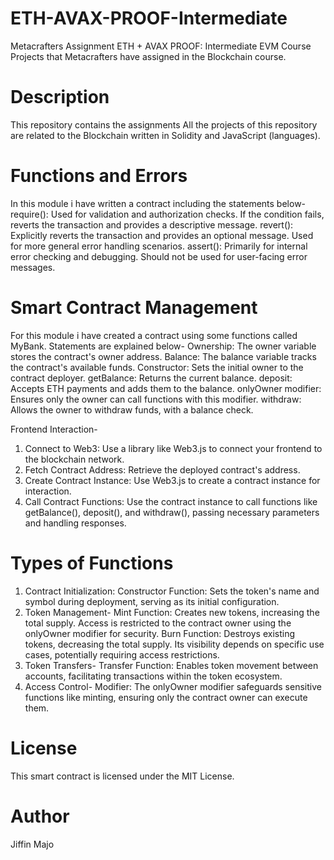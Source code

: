 # ETH-AVAX-PROOF-Intermediate
Metacrafters Assignment
ETH + AVAX PROOF: Intermediate EVM Course
Projects that Metacrafters have assigned in the Blockchain course.

# Description
This repository contains the assignments
All the projects of this repository are related to the Blockchain written in Solidity and JavaScript (languages).

# Functions and Errors
In this module i have written a contract including the statements below-
require(): Used for validation and authorization checks. If the condition fails, reverts the transaction and provides a descriptive message.
revert(): Explicitly reverts the transaction and provides an optional message. Used for more general error handling scenarios.
assert(): Primarily for internal error checking and debugging. Should not be used for user-facing error messages.

# Smart Contract Management 
For this module i have created a contract using some functions called MyBank. Statements are explained below-
Ownership: The owner variable stores the contract's owner address.
Balance: The balance variable tracks the contract's available funds.
Constructor: Sets the initial owner to the contract deployer.
getBalance: Returns the current balance.
deposit: Accepts ETH payments and adds them to the balance.
onlyOwner modifier: Ensures only the owner can call functions with this modifier.
withdraw: Allows the owner to withdraw funds, with a balance check.

Frontend Interaction-
1. Connect to Web3: Use a library like Web3.js to connect your frontend to the blockchain network.
2. Fetch Contract Address: Retrieve the deployed contract's address.
3. Create Contract Instance: Use Web3.js to create a contract instance for interaction.
4. Call Contract Functions: Use the contract instance to call functions like getBalance(), deposit(), and withdraw(), passing necessary parameters and handling responses.

# Types of Functions
1. Contract Initialization:
Constructor Function: Sets the token's name and symbol during deployment, serving as its initial configuration.
2. Token Management-
Mint Function: Creates new tokens, increasing the total supply. Access is restricted to the contract owner using the onlyOwner modifier for security.
Burn Function: Destroys existing tokens, decreasing the total supply. Its visibility depends on specific use cases, potentially requiring access restrictions.
3. Token Transfers-
Transfer Function: Enables token movement between accounts, facilitating transactions within the token ecosystem.
4. Access Control-
Modifier: The onlyOwner modifier safeguards sensitive functions like minting, ensuring only the contract owner can execute them.

# License
This smart contract is licensed under the MIT License.

# Author
Jiffin Majo
